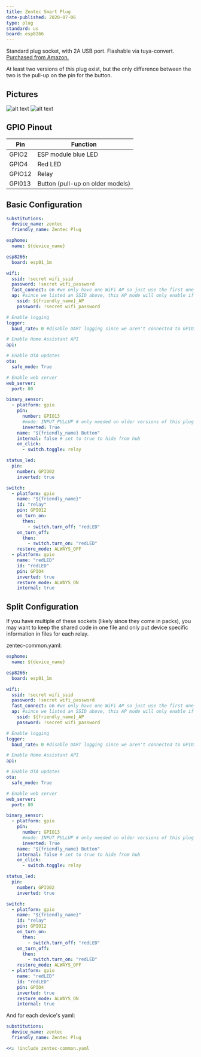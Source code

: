 ```yaml
---
title: Zentec Smart Plug
date-published: 2020-07-06
type: plug
standard: us
board: esp8266
---
```


Standard plug socket, with 2A USB port. Flashable via tuya-convert. [Purchased from Amazon.](https://amzn.to/39iCxEM)

At least two versions of this plug exist, but the only difference between the two is the pull-up on the pin for the
button.

## Pictures

![alt text](./zentec-outside.jpg "Outside of smart plug")
![alt text](./zentec-inside.jpg "Inside view")

## GPIO Pinout

| Pin    | Function                         |
| ------ | -------------------------------- |
| GPIO2  | ESP module blue LED              |
| GPIO4  | Red LED                          |
| GPIO12 | Relay                            |
| GPI013 | Button (pull-up on older models) |

## Basic Configuration

```yaml
substitutions:
  device_name: zentec
  friendly_name: Zentec Plug

esphome:
  name: ${device_name}

esp8266:
  board: esp01_1m

wifi:
  ssid: !secret wifi_ssid
  password: !secret wifi_password
  fast_connect: on #we only have one WiFi AP so just use the first one that matches
  ap: #since we listed an SSID above, this AP mode will only enable if no WiFi connection could be made
    ssid: ${friendly_name}_AP
    password: !secret wifi_password

# Enable logging
logger:
  baud_rate: 0 #disable UART logging since we aren't connected to GPIO1 TX

# Enable Home Assistant API
api:

# Enable OTA updates
ota:
  safe_mode: True

# Enable web server
web_server:
  port: 80

binary_sensor:
  - platform: gpio
    pin:
      number: GPIO13
      #mode: INPUT_PULLUP # only needed on older versions of this plug
      inverted: True
    name: "${friendly_name} Button"
    internal: false # set to true to hide from hub
    on_click:
      - switch.toggle: relay

status_led:
  pin:
    number: GPIO02
    inverted: true

switch:
  - platform: gpio
    name: "${friendly_name}"
    id: "relay"
    pin: GPIO12
    on_turn_on:
      then:
        - switch.turn_off: "redLED"
    on_turn_off:
      then:
        - switch.turn_on: "redLED"
    restore_mode: ALWAYS_OFF
  - platform: gpio
    name: "redLED"
    id: "redLED"
    pin: GPIO4
    inverted: true
    restore_mode: ALWAYS_ON
    internal: true
```

## Split Configuration

If you have multiple of these sockets (likely since they come in packs), you may want to keep the shared code in one
file and only put device specific information in files for each relay.

zentec-common.yaml:

```yaml
esphome:
  name: ${device_name}

esp8266:
  board: esp01_1m

wifi:
  ssid: !secret wifi_ssid
  password: !secret wifi_password
  fast_connect: on #we only have one WiFi AP so just use the first one that matches
  ap: #since we listed an SSID above, this AP mode will only enable if no WiFi connection could be made
    ssid: ${friendly_name}_AP
    password: !secret wifi_password

# Enable logging
logger:
  baud_rate: 0 #disable UART logging since we aren't connected to GPIO1 TX

# Enable Home Assistant API
api:

# Enable OTA updates
ota:
  safe_mode: True

# Enable web server
web_server:
  port: 80

binary_sensor:
  - platform: gpio
    pin:
      number: GPIO13
      #mode: INPUT_PULLUP # only needed on older versions of this plug
      inverted: True
    name: "${friendly_name} Button"
    internal: false # set to true to hide from hub
    on_click:
      - switch.toggle: relay

status_led:
  pin:
    number: GPIO02
    inverted: true

switch:
  - platform: gpio
    name: "${friendly_name}"
    id: "relay"
    pin: GPIO12
    on_turn_on:
      then:
        - switch.turn_off: "redLED"
    on_turn_off:
      then:
        - switch.turn_on: "redLED"
    restore_mode: ALWAYS_OFF
  - platform: gpio
    name: "redLED"
    id: "redLED"
    pin: GPIO4
    inverted: true
    restore_mode: ALWAYS_ON
    internal: true
```

And for each device's yaml:

```yaml
substitutions:
  device_name: zentec
  friendly_name: Zentec Plug

<<: !include zentec-common.yaml
```
